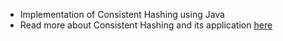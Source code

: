 - Implementation of Consistent Hashing using Java
- Read more about Consistent Hashing and its application [here](https://hoangdinhquang.me/a-note-on-consistent-hashing/)
